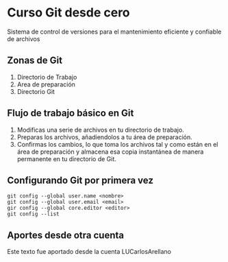 # Curso Git desde cero
Sistema de control de versiones para el mantenimiento eficiente y confiable de archivos


## Zonas de Git

1. Directorio de Trabajo
2. Area de preparación
3. Directorio Git

## Flujo de trabajo básico en Git

1. Modificas una serie de archivos en tu directorio de trabajo.
2. Preparas los archivos, añadiendolos a tu área de preparación.
3. Confirmas los cambios, lo que toma los archivos tal y como están en el área de preparación y almacena esa copia instantánea de manera permanente en tu directorio de Git.

## Configurando Git por primera vez
```
git config --global user.name <nombre>
git config --global user.email <email>
gir config --global core.editor <editor>
git config --list
```

## Aportes desde otra cuenta
Este texto fue aportado desde la cuenta LUCarlosArellano